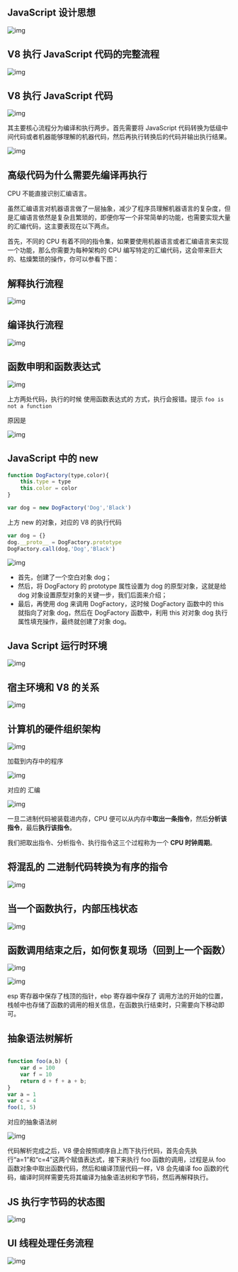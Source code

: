 ## JavaScript 设计思想



![img](../.vuepress/public/f8fb9e3570b88152f9ab7b6b8d385c7a-1598448240374.jpg)



## V8 执行 JavaScript 代码的完整流程

![img](../.vuepress/public/8a34ae8c1a7a0f87e19b1384a025e354.jpg)

## V8 执行 JavaScript 代码

![img](../.vuepress/public/ca2cf22c8b2b322022666a3183db1b4d.jpg)

其主要核心流程分为编译和执行两步。首先需要将 JavaScript 代码转换为低级中间代码或者机器能够理解的机器代码，然后再执行转换后的代码并输出执行结果。



![img](../.vuepress/public/b77593de2fc7754d146e1218c45ef2bf.jpg)



## 高级代码为什么需要先编译再执行



CPU 不能直接识别汇编语言。



虽然汇编语言对机器语言做了一层抽象，减少了程序员理解机器语言的复杂度，但是汇编语言依然是复杂且繁琐的，即便你写一个非常简单的功能，也需要实现大量的汇编代码，这主要表现在以下两点。

首先，不同的 CPU 有着不同的指令集，如果要使用机器语言或者汇编语言来实现一个功能，那么你需要为每种架构的 CPU 编写特定的汇编代码，这会带来巨大的、枯燥繁琐的操作，你可以参看下图：



## 解释执行流程

![img](../.vuepress/public/330ad69589d898f6609dfc083bfbe95e.jpg)



## 编译执行流程

![img](../.vuepress/public/1f933e42e81dacc8f4f2d86e01a914d3.jpg)



## 函数申明和函数表达式

![img](../.vuepress/public/51ae06e8a9dc4a589958065429bec231.jpg)

上方两处代码，执行的时候 使用函数表达式的 方式，执行会报错。提示 `foo is not a function`

原因是

![img](../.vuepress/public/a74668eb5bf183538ce9b47a20eb0610.jpg)





## JavaScript 中的 new

```javascript
function DogFactory(type,color){
    this.type = type
    this.color = color
}

var dog = new DogFactory('Dog','Black')
```



上方 new 的对象，对应的 V8 的执行代码

```javascript
var dog = {}  
dog.__proto__ = DogFactory.prototype
DogFactory.call(dog,'Dog','Black')
```

![img](../.vuepress/public/19c63a16ec6b6bb67f0a7e74b284398c.jpg)

- 首先，创建了一个空白对象 dog；
- 然后，将 DogFactory 的 prototype 属性设置为 dog 的原型对象，这就是给 dog 对象设置原型对象的关键一步，我们后面来介绍；
- 最后，再使用 dog 来调用 DogFactory，这时候 DogFactory 函数中的 this 就指向了对象 dog，然后在 DogFactory 函数中，利用 this 对对象 dog 执行属性填充操作，最终就创建了对象 dog。



## Java Script 运行时环境

![img](../.vuepress/public/9ad5d32bce98aad219c9f73513ac6349.jpg)

## 宿主环境和 V8 的关系



![img](../.vuepress/public/e541d8611b725001509bfcd6797f492f.jpg)





## 计算机的硬件组织架构

![img](../.vuepress/public/880dc63d333d8d18d8be9a473b15e06d.jpg)



加载到内存中的程序

![img](../.vuepress/public/99bc9f08d975daf9b86bba72b22ccddf.jpg)

对应的 汇编

![img](../.vuepress/public/34fb571ceb09f9d2cba60fcac11a75ee.png)



一旦二进制代码被装载进内存，CPU 便可以从内存中**取出一条指令**，然后**分析该指令**，最后**执行该指令**。

我们把取出指令、分析指令、执行指令这三个过程称为一个 **CPU 时钟周期**。



## 将混乱的 二进制代码转换为有序的指令

![img](../.vuepress/public/81f37939dc9920c1e0e261c7f345ceb3.jpg)

## 当一个函数执行，内部压栈状态

![img](../.vuepress/public/27f1a623219737f376deddfefb865478.jpg)





## 函数调用结束之后，如何恢复现场（回到上一个函数）

![img](../.vuepress/public/68b9d297cc48864ad49c1915766fa6bd.jpg)

![img](../.vuepress/public/89180f0674a92df96ce6f25813020ed2.jpg)

esp 寄存器中保存了栈顶的指针，ebp 寄存器中保存了 调用方法的开始的位置，栈帧中也存储了函数的调用的相关信息，在函数执行结束时，只需要向下移动即可。



## 抽象语法树解析

```javascript

function foo(a,b) {
    var d = 100
    var f = 10
    return d + f + a + b;
}
var a = 1
var c = 4
foo(1, 5)
```



对应的抽象语法树

![img](../.vuepress/public/e52476efb6ef924e74f470ead4970262.jpg)

代码解析完成之后，V8 便会按照顺序自上而下执行代码，首先会先执行“a=1”和“c=4”这两个赋值表达式，接下来执行 foo 函数的调用，过程是从 foo 函数对象中取出函数代码，然后和编译顶层代码一样，V8 会先编译 foo 函数的代码，编译时同样需要先将其编译为抽象语法树和字节码，然后再解释执行。



## JS 执行字节码的状态图

![img](../.vuepress/public/b3a3e88341d762bb7467ca2941e4c356.jpg)



## UI 线程处理任务流程

![img](../.vuepress/public/20200808095013.jpg)